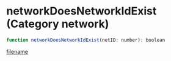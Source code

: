 # networkDoesNetworkIdExist (Category network)

```js
function networkDoesNetworkIdExist(netID: number): boolean
```

[filename](networkDoesNetworkIdExist_m.md ':include')
